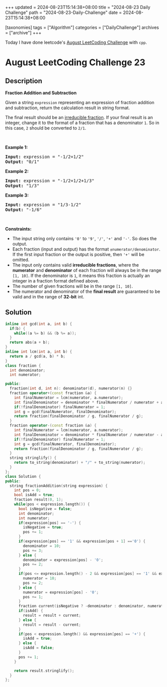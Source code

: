 +++
updated = 2024-08-23T15:14:38+08:00
title = "2024-08-23 Daily Challenge"
path = "2024-08-23-Daily-Challenge"
date = 2024-08-23T15:14:38+08:00

[taxonomies]
tags = ["Algorithm"]
categories = ["DailyChallenge"]
archives = ["archive"]
+++

Today I have done leetcode's [August LeetCoding Challenge](https://leetcode.com/problems/fraction-addition-and-subtraction/) with `cpp`.

<!-- more -->

# August LeetCoding Challenge 23

## Description

**Fraction Addition and Subtraction**

<p>Given a string <code>expression</code> representing an expression of fraction addition and subtraction, return the calculation result in string format.</p>

<p>The final result should be an <a href="https://en.wikipedia.org/wiki/Irreducible_fraction" target="_blank">irreducible fraction</a>. If your final result is an integer, change it to the format of a fraction that has a denominator <code>1</code>. So in this case, <code>2</code> should be converted to <code>2/1</code>.</p>

<p>&nbsp;</p>
<p><strong class="example">Example 1:</strong></p>

<pre>
<strong>Input:</strong> expression = &quot;-1/2+1/2&quot;
<strong>Output:</strong> &quot;0/1&quot;
</pre>

<p><strong class="example">Example 2:</strong></p>

<pre>
<strong>Input:</strong> expression = &quot;-1/2+1/2+1/3&quot;
<strong>Output:</strong> &quot;1/3&quot;
</pre>

<p><strong class="example">Example 3:</strong></p>

<pre>
<strong>Input:</strong> expression = &quot;1/3-1/2&quot;
<strong>Output:</strong> &quot;-1/6&quot;
</pre>

<p>&nbsp;</p>
<p><strong>Constraints:</strong></p>

<ul>
	<li>The input string only contains <code>&#39;0&#39;</code> to <code>&#39;9&#39;</code>, <code>&#39;/&#39;</code>, <code>&#39;+&#39;</code> and <code>&#39;-&#39;</code>. So does the output.</li>
	<li>Each fraction (input and output) has the format <code>&plusmn;numerator/denominator</code>. If the first input fraction or the output is positive, then <code>&#39;+&#39;</code> will be omitted.</li>
	<li>The input only contains valid <strong>irreducible fractions</strong>, where the <strong>numerator</strong> and <strong>denominator</strong> of each fraction will always be in the range <code>[1, 10]</code>. If the denominator is <code>1</code>, it means this fraction is actually an integer in a fraction format defined above.</li>
	<li>The number of given fractions will be in the range <code>[1, 10]</code>.</li>
	<li>The numerator and denominator of the <strong>final result</strong> are guaranteed to be valid and in the range of <strong>32-bit</strong> int.</li>
</ul>


## Solution

``` cpp
inline int gcd(int a, int b) {
  if(b) {
    while((a %= b) && (b %= a));
  }
  return abs(a + b);
}
inline int lcm(int a, int b) {
  return a / gcd(a, b) * b;
}
class fraction {
  int denominator;
  int numerator;

public:
  fraction(int d, int n): denominator(d), numerator(n) {}
  fraction operator+(const fraction &a) {
    int finalNumerator = lcm(numerator, a.numerator);
    int finalDenominator = denominator * finalNumerator / numerator + a.denominator * finalNumerator / a.numerator;
    if(!finalDenominator) finalNumerator = 1;
    int g = gcd(finalNumerator, finalDenominator);
    return fraction(finalDenominator / g, finalNumerator / g);
  }
  fraction operator-(const fraction &a) {
    int finalNumerator = lcm(numerator, a.numerator);
    int finalDenominator = denominator * finalNumerator / numerator - a.denominator * finalNumerator / a.numerator;
    if(!finalDenominator) finalNumerator = 1;
    int g = gcd(finalNumerator, finalDenominator);
    return fraction(finalDenominator / g, finalNumerator / g);
  }
  string stringlify() {
    return to_string(denominator) + "/" + to_string(numerator);
  }
};
class Solution {
public:
  string fractionAddition(string expression) {
    int pos = 0;
    bool isAdd = true;
    fraction result(0, 1);
    while(pos < expression.length()) {
      bool isNegative = false;
      int denominator;
      int numerator;
      if(expression[pos] == '-') {
        isNegative = true;
        pos += 1;
      }
      if(expression[pos] == '1' && expression[pos + 1] =='0') {
        denominator = 10;
        pos += 3;
      } else {
        denominator = expression[pos] - '0';
        pos += 2;
      }
      if(pos <= expression.length() - 2 && expression[pos] == '1' && expression[pos + 1] =='0') {
        numerator = 10;
        pos += 2;
      } else {
        numerator = expression[pos] - '0';
        pos += 1;
      }
      fraction current(isNegative ? -denominator : denominator, numerator);
      if(isAdd) {
        result = result + current;
      } else {
        result = result - current;
      }
      if(pos < expression.length() && expression[pos] == '+') {
        isAdd = true;
      } else {
        isAdd = false;
      }
      pos += 1;
    }

    return result.stringlify();
  }
};
```
